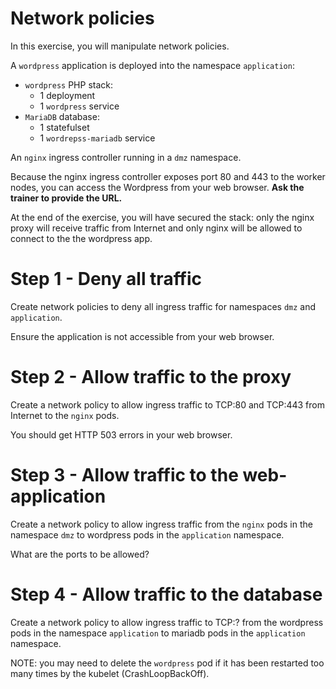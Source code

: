 # Network policies

In this exercise, you will manipulate network policies.

A `wordpress` application is deployed into the namespace `application`:
* `wordpress` PHP stack:
  * 1 deployment
  * 1 `wordpress` service
* `MariaDB` database:
  * 1 statefulset
  * 1 `wordrepss-mariadb` service 

An `nginx` ingress controller running in a `dmz` namespace.

Because the nginx ingress controller exposes port 80 and 443 to the worker nodes, you can access the Wordpress from your web browser. **Ask the trainer to provide the URL.**

At the end of the exercise, you will have secured the stack: only the nginx proxy will receive traffic from Internet and only nginx will be allowed to connect to the the wordpress app.

# Step 1 - Deny all traffic

Create network policies to deny all ingress traffic for namespaces `dmz` and `application`.

Ensure the application is not accessible from your web browser.
# Step 2 - Allow traffic to the proxy

Create a network policy to allow ingress traffic to TCP:80 and TCP:443 from Internet to the `nginx` pods.

You should get HTTP 503 errors in your web browser.

# Step 3 - Allow traffic to the web-application

Create a network policy to allow ingress traffic from the `nginx` pods in the namespace `dmz` to wordpress pods in the `application` namespace.

What are the ports to be allowed?

# Step 4 - Allow traffic to the database

Create a network policy to allow ingress traffic to TCP:? from the wordpress pods in the namespace `application` to mariadb pods in the `application` namespace.

NOTE: you may need to delete the `wordpress` pod if it has been restarted too many times by the kubelet (CrashLoopBackOff).